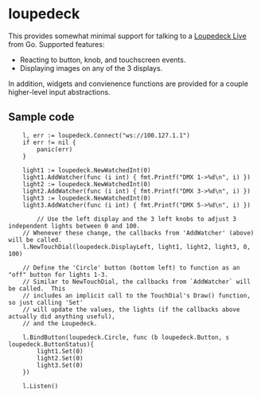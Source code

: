# loupedeck

This provides somewhat minimal support for talking to a [Loupedeck
Live](https://loupedeck.com/us/products/loupedeck-live/) from Go.  Supported features:

- Reacting to button, knob, and touchscreen events.
- Displaying images on any of the 3 displays.

In addition, widgets and convienence functions are provided for a
couple higher-level input abstractions.

## Sample code

```
	l, err := loupedeck.Connect("ws://100.127.1.1")
	if err != nil {
		panic(err)
	}

	light1 := loupedeck.NewWatchedInt(0)
	light1.AddWatcher(func (i int) { fmt.Printf("DMX 1->%d\n", i) })
	light2 := loupedeck.NewWatchedInt(0)
	light2.AddWatcher(func (i int) { fmt.Printf("DMX 3->%d\n", i) })
	light3 := loupedeck.NewWatchedInt(0)
	light3.AddWatcher(func (i int) { fmt.Printf("DMX 5->%d\n", i) })

        // Use the left display and the 3 left knobs to adjust 3 independent lights between 0 and 100.
	// Whenever these change, the callbacks from 'AddWatcher' (above) will be called.
	l.NewTouchDial(loupedeck.DisplayLeft, light1, light2, light3, 0, 100)
	
	// Define the 'Circle' button (bottom left) to function as an "off" button for lights 1-3.
	// Similar to NewTouchDial, the callbacks from `AddWatcher` will be called.  This
	// includes an implicit call to the TouchDial's Draw() function, so just calling 'Set'
	// will update the values, the lights (if the callbacks above actually did anything useful),
	// and the Loupedeck.
	
	l.BindButton(loupedeck.Circle, func (b loupedeck.Button, s loupedeck.ButtonStatus){
		light1.Set(0)
		light2.Set(0)
		light3.Set(0)
	})
		
	l.Listen()
```